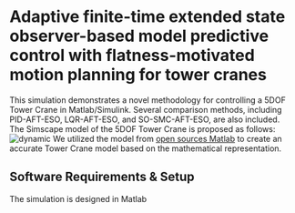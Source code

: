 # Adaptive finite-time extended state observer-based model predictive control with flatness-motivated motion planning for tower cranes
This simulation demonstrates a novel methodology for controlling a 5DOF Tower Crane in Matlab/Simulink. Several comparison methods, including PID-AFT-ESO, LQR-AFT-ESO, and SO-SMC-AFT-ESO, are also included. 
The Simscape model of the 5DOF Tower Crane is proposed as follows:
![dynamic](https://github.com/user-attachments/assets/d207fdd5-c870-43a8-8a6a-80247ecf338e)
We utilized the model from [open sources Matlab](https://www.mathworks.com/help/sm/ug/tower-crane-with-trolley-and-hoist.html) to create an accurate Tower Crane model based on the mathematical representation.

## Software Requirements & Setup
The simulation is designed in Matlab
